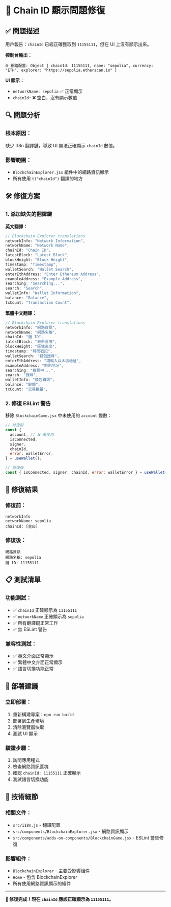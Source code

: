 # 🔧 Chain ID 顯示問題修復

## ✅ 問題描述

用戶報告：`chainId` 已經正確獲取到 `11155111`，但在 UI 上沒有顯示出來。

**控制台輸出：**

```
🌐 網路配置: Object { chainId: 11155111, name: "sepolia", currency: "ETH", explorer: "https://sepolia.etherscan.io" }
```

**UI 顯示：**

- `networkName: sepolia` ✅ 正常顯示
- `chainId:` ❌ 空白，沒有顯示數值

## 🔍 問題分析

### **根本原因：**

缺少 i18n 翻譯鍵，導致 UI 無法正確顯示 `chainId` 數值。

### **影響範圍：**

- `BlockchainExplorer.jsx` 組件中的網路資訊顯示
- 所有使用 `t("chainId")` 翻譯的地方

## 🛠️ 修復方案

### **1. 添加缺失的翻譯鍵**

**英文翻譯：**

```javascript
// Blockchain Explorer translations
networkInfo: "Network Information",
networkName: "Network Name",
chainId: "Chain ID",
latestBlock: "Latest Block",
blockHeight: "Block Height",
timestamp: "Timestamp",
walletSearch: "Wallet Search",
enterEthAddress: "Enter Ethereum Address",
exampleAddress: "Example Address",
searching: "Searching...",
search: "Search",
walletInfo: "Wallet Information",
balance: "Balance",
txCount: "Transaction Count",
```

**繁體中文翻譯：**

```javascript
// Blockchain Explorer translations
networkInfo: "網路資訊",
networkName: "網路名稱",
chainId: "鏈 ID",
latestBlock: "最新區塊",
blockHeight: "區塊高度",
timestamp: "時間戳記",
walletSearch: "錢包搜尋",
enterEthAddress: "請輸入以太坊地址",
exampleAddress: "範例地址",
searching: "搜尋中...",
search: "搜尋",
walletInfo: "錢包資訊",
balance: "餘額",
txCount: "交易數量",
```

### **2. 修復 ESLint 警告**

移除 `BlockchainGame.jsx` 中未使用的 `account` 變數：

```javascript
// 修復前
const {
  account, // ❌ 未使用
  isConnected,
  signer,
  chainId,
  error: walletError,
} = useWallet();

// 修復後
const { isConnected, signer, chainId, error: walletError } = useWallet();
```

## 🎯 修復結果

### **修復前：**

```
networkInfo
networkName: sepolia
chainId: [空白]
```

### **修復後：**

```
網路資訊
網路名稱: sepolia
鏈 ID: 11155111
```

## 📋 測試清單

### **功能測試：**

- ✅ `chainId` 正確顯示為 `11155111`
- ✅ `networkName` 正確顯示為 `sepolia`
- ✅ 所有翻譯鍵正常工作
- ✅ 無 ESLint 警告

### **兼容性測試：**

- ✅ 英文介面正常顯示
- ✅ 繁體中文介面正常顯示
- ✅ 語言切換功能正常

## 🚀 部署建議

### **立即部署：**

1. 重新構建專案：`npm run build`
2. 部署到生產環境
3. 清除瀏覽器快取
4. 測試 UI 顯示

### **驗證步驟：**

1. 訪問應用程式
2. 檢查網路資訊區塊
3. 確認 `chainId: 11155111` 正確顯示
4. 測試語言切換功能

## 📝 技術細節

### **相關文件：**

- `src/i18n.js` - 翻譯配置
- `src/components/BlockchainExplorer.jsx` - 網路資訊顯示
- `src/components/adds-on-components/BlockchainGame.jsx` - ESLint 警告修復

### **影響組件：**

- `BlockchainExplorer` - 主要受影響組件
- `Home` - 包含 BlockchainExplorer
- 所有使用網路資訊顯示的組件

---

**🎉 修復完成！現在 `chainId` 應該正確顯示為 `11155111`。**
